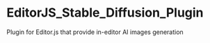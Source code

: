 # EditorJS_Stable_Diffusion_Plugin
Plugin for Editor.js that provide in-editor AI images generation
